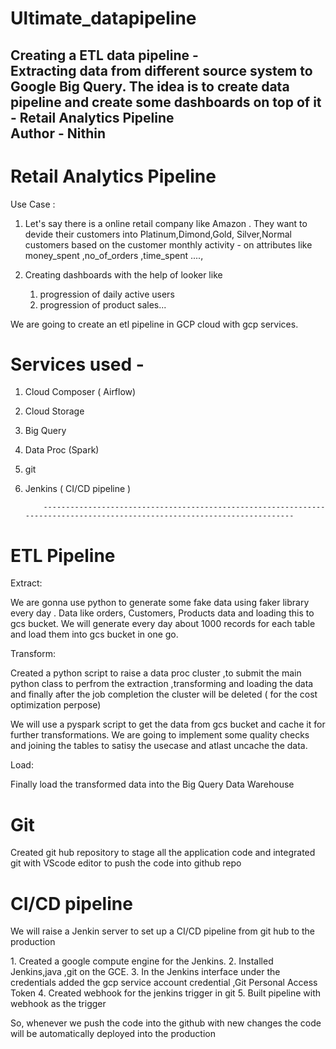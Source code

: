 # Ultimate_datapipeline

Creating a ETL data pipeline - 
<br>
Extracting data from different source system to Google Big Query.
The idea is to create data pipeline and create some dashboards on top of it -
Retail Analytics Pipeline
<br>
Author - Nithin
------------------------------------------------------------------------------------------

# Retail Analytics Pipeline

Use Case : 
1. Let's say there is a online retail company like Amazon . They want to devide their customers into Platinum,Dimond,Gold, Silver,Normal customers based on the customer monthly activity - on attributes like money_spent ,no_of_orders ,time_spent ....,

2. Creating dashboards with the help of looker like
   1. progression of daily active users
   2. progression of product sales...



<p> We are going to create an etl pipeline in GCP cloud with gcp services. </p>

# Services used -

1. Cloud Composer ( Airflow)
2. Cloud Storage
3. Big Query
4. Data Proc (Spark)
5. git 
6. Jenkins ( CI/CD pipeline )

           ---------------------------------------------------------------------------------------------------------------------------
           
# ETL Pipeline

Extract:

<p> We are gonna use python to generate some fake data using faker library every day . Data like orders, Customers, Products data and loading this to gcs bucket. 
We will generate every day about 1000 records for each table and load them into gcs bucket in one go.</p>

Transform:

<p>Created a python script to raise a data proc cluster ,to submit the main python class to perfrom the extraction ,transforming and loading the data and finally after the job completion the cluster will be deleted ( for the cost optimization perpose)
<p>We will use a pyspark script to get the data from gcs bucket and cache it for further transformations. We are going to implement some quality checks and 
joining the tables to satisy the usecase and atlast uncache the data.</p>

Load:

<p> Finally load the transformed data into the Big Query Data Warehouse </p>


# Git 

<p>Created git hub repository to stage all the application code and integrated git with VScode editor to push the code into github repo </p>


# CI/CD pipeline

<P>We will raise a Jenkin server to set up a CI/CD pipeline from git hub to the production</p>
1. Created a google compute engine for the Jenkins.
2. Installed Jenkins,java ,git on the GCE.
3. In the Jenkins interface under the credentials added the gcp service account credential ,Git Personal Access Token
4. Created webhook for the jenkins trigger in git
5. Built pipeline with webhook as the trigger

<p> So, whenever we push the code into the github with new changes the code will be automatically deployed into the production </p>
